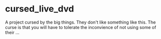 # cursed_live_dvd

A project cursed by the big things. They don't like something like this. The curse is that you will have to tolerate the inconvience of not using some of their ...

#
